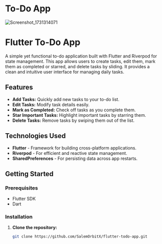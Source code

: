 # To-Do App
![Screenshot_1731314071](https://github.com/user-attachments/assets/fc2cce6c-c470-4f84-8d0b-91f497902a47)





# Flutter To-Do App

A simple yet functional to-do application built with Flutter and Riverpod for state management. This app allows users to create tasks, edit them, mark them as completed or starred, and delete tasks by sliding. It provides a clean and intuitive user interface for managing daily tasks.

## Features
- **Add Tasks:** Quickly add new tasks to your to-do list.
- **Edit Tasks:** Modify task details easily.
- **Mark as Completed:** Check off tasks as you complete them.
- **Star Important Tasks:** Highlight important tasks by starring them.
- **Delete Tasks:** Remove tasks by swiping them out of the list.

## Technologies Used
- **Flutter** - Framework for building cross-platform applications.
- **Riverpod** - For efficient and reactive state management.
- **SharedPreferences** - For persisting data across app restarts.

## Getting Started

### Prerequisites
- Flutter SDK
- Dart

### Installation
1. **Clone the repository:**
   ```bash
   git clone https://github.com/SalemOrbitX/flutter-todo-app.git

